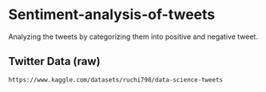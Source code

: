 # Sentiment-analysis-of-tweets
Analyzing the tweets by categorizing them into positive and negative tweet.

 ## Twitter Data (raw)
 ```bash
https://www.kaggle.com/datasets/ruchi798/data-science-tweets
```
